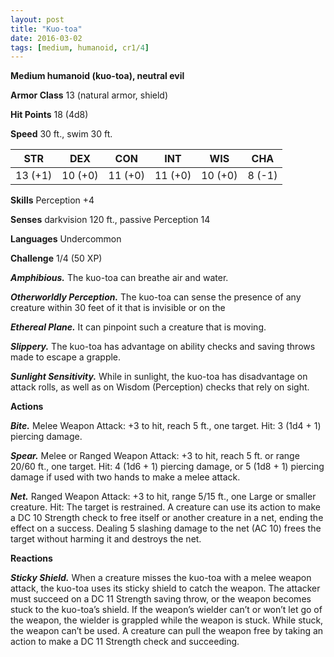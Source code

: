 ```yaml
---
layout: post
title: "Kuo-toa"
date: 2016-03-02
tags: [medium, humanoid, cr1/4]
---
```


**Medium humanoid (kuo-toa), neutral evil**

**Armor Class** 13 (natural armor, shield)

**Hit Points** 18 (4d8)

**Speed** 30 ft., swim 30 ft.

|   STR   |   DEX   |   CON   |   INT   |   WIS   |   CHA   |
|:-----:|:-----:|:-----:|:-----:|:-----:|:-----:|
| 13 (+1) | 10 (+0) | 11 (+0) | 11 (+0) | 10 (+0) | 8 (-1) |

**Skills** Perception +4

**Senses** darkvision 120 ft., passive Perception 14

**Languages** Undercommon

**Challenge** 1/4 (50 XP)

***Amphibious.*** The kuo-toa can breathe air and water.

***Otherworldly Perception.*** The kuo-toa can sense the presence of any creature within 30 feet of it that is invisible or on the

***Ethereal Plane.*** It can pinpoint such a creature that is moving.

***Slippery.*** The kuo-toa has advantage on ability checks and saving throws made to escape a grapple.

***Sunlight Sensitivity.*** While in sunlight, the kuo-toa has disadvantage on attack rolls, as well as on Wisdom (Perception) checks that rely on sight.

**Actions**

***Bite.*** Melee Weapon Attack: +3 to hit, reach 5 ft., one target. Hit: 3 (1d4 + 1) piercing damage.

***Spear.*** Melee or Ranged Weapon Attack: +3 to hit, reach 5 ft. or range 20/60 ft., one target. Hit: 4 (1d6 + 1) piercing damage, or 5 (1d8 + 1) piercing damage if used with two hands to make a melee attack.

***Net.*** Ranged Weapon Attack: +3 to hit, range 5/15 ft., one Large or smaller creature. Hit: The target is restrained. A creature can use its action to make a DC 10 Strength check to free itself or another creature in a net, ending the effect on a success. Dealing 5 slashing damage to the net (AC 10) frees the target without harming it and destroys the net.

**Reactions**

***Sticky Shield.*** When a creature misses the kuo-toa with a melee weapon attack, the kuo-toa uses its sticky shield to catch the weapon. The attacker must succeed on a DC 11 Strength saving throw, or the weapon becomes stuck to the kuo-toa’s shield. If the weapon’s wielder can’t or won’t let go of the weapon, the wielder is grappled while the weapon is stuck. While stuck, the weapon can’t be used. A creature can pull the weapon free by taking an action to make a DC 11 Strength check and succeeding.
